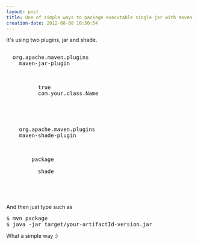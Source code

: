 ```yaml
---
layout: post
title: One of simple ways to package executable single jar with maven
creation-date: 2012-08-08 10:50:54
---
```

It's using two plugins, jar and shade.

<pre class="brush:xml">
<plugin>
  <groupId>org.apache.maven.plugins</groupId>
    <artifactId>maven-jar-plugin</artifactId>
    <configuration>
      <archive>
        <manifest>
          <addClasspath>true</addClasspath>
          <mainClass>com.your.class.Name</mainClass>
        </manifest>
      </archive>
    </configuration>
  </plugin>
  <plugin>
    <groupId>org.apache.maven.plugins</groupId>
    <artifactId>maven-shade-plugin</artifactId>
    <executions>
      <execution>
        <!-- To build executable jar, type "mvn package" -->
        <phase>package</phase>
        <goals>
          <goal>shade</goal>
        </goals>
    </execution>
  </executions>
</plugin>
</pre>

And then just type such as

<pre class="terminal">
$ mvn package
$ java -jar target/your-artifactId-version.jar
</pre>

What a simple way :)
